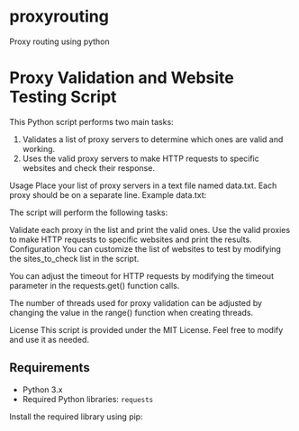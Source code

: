 # proxyrouting
Proxy routing using python

# Proxy Validation and Website Testing Script

This Python script performs two main tasks: 

1. Validates a list of proxy servers to determine which ones are valid and working.
2. Uses the valid proxy servers to make HTTP requests to specific websites and check their response.
   
Usage
Place your list of proxy servers in a text file named data.txt. Each proxy should be on a separate line.
Example data.txt:

The script will perform the following tasks:

Validate each proxy in the list and print the valid ones.
Use the valid proxies to make HTTP requests to specific websites and print the results.
Configuration
You can customize the list of websites to test by modifying the sites_to_check list in the script.

You can adjust the timeout for HTTP requests by modifying the timeout parameter in the requests.get() function calls.

The number of threads used for proxy validation can be adjusted by changing the value in the range() function when creating threads.

License
This script is provided under the MIT License. Feel free to modify and use it as needed.




## Requirements

- Python 3.x
- Required Python libraries: `requests`

Install the required library using pip:
```bash pip install requests
